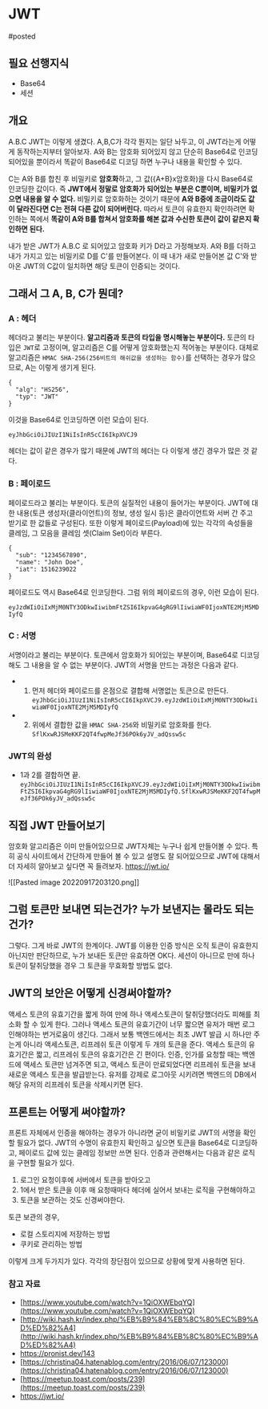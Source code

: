 # JWT

#posted

## 필요 선행지식
- Base64
- 세션

## 개요
A.B.C
JWT는 이렇게 생겼다. A,B,C가 각각 뭔지는 일단 놔두고, 이 JWT라는게 어떻게 동작하는지부터 알아보자.
A와 B는 암호화 되어있지 않고 단순히 Base64로 인코딩 되어있을 뿐이라서 똑같이 Base64로 디코딩 하면 누구나 내용을 확인할 수 있다.

C는 A와 B를 합친 후 비밀키로 **암호화**하고, 그 값({A+B}x암호화)을 다시 Base64로 인코딩한 값이다. 즉 **JWT에서 정말로 암호화가 되어있는 부분은 C뿐이며, 비밀키가 없으면 내용을 알 수 없다.** 
비밀키로 암호화하는 것이기 때문에 **A와 B중에 조금이라도 값이 달라진다면 C는 전혀 다른 값이 되어버린다.**
따라서 토큰이 유효한지 확인하려면 확인하는 쪽에서 **똑같이 A와 B를 합쳐서 암호화를 해본 값과 수신한 토큰이 값이 같은지 확인하면 된다.**

내가 받은 JWT가 A.B.C 로 되어있고 암호화 키가 D라고 가정해보자.
A와 B를 더하고 내가 가지고 있는 비밀키로 D를 C'를 만들어본다. 이 때 내가 새로 만들어본 값 C'와 받아온 JWT의 C값이 일치하면 해당 토큰이 인증되는 것이다.

## 그래서 그 A, B, C가 뭔데?
### A : 헤더
헤더라고 불리는 부분이다. **알고리즘과 토큰의 타입을 명시해놓는 부분이다.**
토큰의 타입은 `JWT`로 고정이며, 알고리즘은 C를 어떻게 암호화했는지 적어놓는 부분이다.
대체로 알고리즘은 `HMAC SHA-256(256비트의 해쉬값을 생성하는 함수)`를 선택하는 경우가 많으므로, A는 이렇게 생기게 된다.

````
{
  "alg": "HS256",
  "typ": "JWT"
}
````

이것을 Base64로 인코딩하면 이런 모습이 된다.

`eyJhbGciOiJIUzI1NiIsInR5cCI6IkpXVCJ9`

헤더는 값이 같은 경우가 많기 때문에 JWT의 헤더는 다 이렇게 생긴 경우가 많은 것 같다.

### B : 페이로드
페이로드라고 불리는 부분이다. 토큰의 실질적인 내용이 들어가는 부분이다.
JWT에 대한 내용(토큰 생성자(클라이언트)의 정보, 생성 일시 등)은 클라이언트와 서버 간 주고 받기로 한 값들로 구성된다.
또한 이렇게 페이로드(Payload)에 있는 각각의 속성들을 클레임, 그 모음을 클레임 셋(Claim Set)이라 부른다. 

```
{
  "sub": "1234567890",
  "name": "John Doe",
  "iat": 1516239022
}
```

페이로드도 역시 Base64로 인코딩한다. 그럼 위의 페이로드의 경우, 이런 모습이 된다.

`eyJzdWIiOiIxMjM0NTY3ODkwIiwibmFtZSI6IkpvaG4gRG9lIiwiaWF0IjoxNTE2MjM5MDIyfQ`


### C : 서명
서명이라고 불리는 부분이다. 토큰에서 암호화가 되어있는 부분이며, Base64로 디코딩해도 그 내용을 알 수 없는 부분이다.
JWT의 서명을 만드는 과정은 다음과 같다.

- 1. 먼저 헤더와 페이로드를 온점으로 결합해 서명없는 토큰으로 만든다.
`eyJhbGciOiJIUzI1NiIsInR5cCI6IkpXVCJ9.eyJzdWIiOiIxMjM0NTY3ODkwIiwiaWF0IjoxNTE2MjM5MDIyfQ`

- 2. 위에서 결합한 값을 `HMAC SHA-256`와 비밀키로 암호화를 한다. 
`SflKxwRJSMeKKF2QT4fwpMeJf36POk6yJV_adQssw5c`


### JWT의 완성
- 1과 2를 결합하면 끝.
`eyJhbGciOiJIUzI1NiIsInR5cCI6IkpXVCJ9.eyJzdWIiOiIxMjM0NTY3ODkwIiwibmFtZSI6IkpvaG4gRG9lIiwiaWF0IjoxNTE2MjM5MDIyfQ.SflKxwRJSMeKKF2QT4fwpMeJf36POk6yJV_adQssw5c`


## 직접 JWT 만들어보기
암호화 알고리즘은 이미 만들어있으므로 JWT자체는 누구나 쉽게 만들어볼 수 있다. 특히 공식 사이트에서 간단하게 만들어 볼 수 있고 설명도 잘 되어있으므로 JWT에 대해서 더 자세히 알아보고 싶다면 꼭 들려보자. https://jwt.io/

![[Pasted image 20220917203120.png]]


## 그럼 토큰만 보내면 되는건가? 누가 보낸지는 몰라도 되는건가?
그렇다. 그게 바로 JWT의 한계이다. JWT를 이용한 인증 방식은 오직 토큰이 유효한지 아닌지만 판단하므로, 누가 보내든 토큰만 유효하면 OK다. 세션이 아니므로 만에 하나 토큰이 탈취당했을 경우 그 토큰을 무효화할 방법도 없다.

## JWT의 보안은 어떻게 신경써야할까?
액세스 토큰의 유효기간을 짧게 하여 만에 하나 액세스토큰이 탈취당했더라도 피해를 최소화 할 수 있게 한다. 그러나 액세스 토큰의 유효기간이 너무 짧으면 유저가 매번 로그인해야하는 번거로움이 생긴다. 
그래서 보통 백엔드에서는 최초 JWT 발급 시 하나만 주는게 아니라 액세스토큰, 리프레쉬 토큰 이렇게 두 개의 토큰을 준다. 액세스 토큰의 유효기간은 짧고, 리프레쉬 토큰의 유효기간은 긴 편이다. 인증, 인가를 요청할 때는 백엔드에 액세스 토큰만 넘겨주면 되고, 액세스 토큰이 만료되었다면 리프레쉬 토큰을 보내 새로운 액세스 토큰을 발급받는다.
유저를 강제로 로그아웃 시키려면 백엔드의 DB에서 해당 유저의 리프레쉬 토큰을 삭제시키면 된다.

## 프론트는 어떻게 써야할까?
프론트 자체에서 인증을 해야하는 경우가 아니라면 굳이 비밀키로 JWT의 서명을 확인할 필요가 없다. JWT의 수명이 유효한지 확인하고 싶으면 토큰을 Base64로 디코딩하고, 페이로드 값에 있는 클레임 정보만 쓰면 된다. 
인증과 관련해서는 다음과 같은 로직을 구현할 필요가 있다.

1.  로그인 요청이후에 서버에서 토큰을 받아오고
2.  1에서 받은 토큰을 이후 매 요청때마다 헤더에 실어서 보내는 로직을 구현해야하고
3.  토큰을 보관하는 것도 신경써야한다.

토큰 보관의 경우, 

- 로컬 스토리지에 저장하는 방법
- 쿠키로 관리하는 방법

이렇게 크게 두가지가 있다. 각각의 장단점이 있으므로 상황에 맞게 사용하면 된다.


### 참고 자료
- [https://www.youtube.com/watch?v=1QiOXWEbqYQ](https://www.youtube.com/watch?v=1QiOXWEbqYQ)
- [http://wiki.hash.kr/index.php/%EB%B9%84%EB%8C%80%EC%B9%AD%ED%82%A4](http://wiki.hash.kr/index.php/%EB%B9%84%EB%8C%80%EC%B9%AD%ED%82%A4)
- https://pronist.dev/143
- [https://christina04.hatenablog.com/entry/2016/06/07/123000](https://christina04.hatenablog.com/entry/2016/06/07/123000)
- [https://meetup.toast.com/posts/239](https://meetup.toast.com/posts/239)
- https://jwt.io/